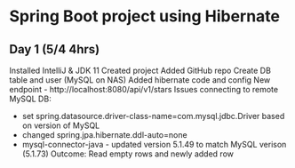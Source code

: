 # Spring Boot project using Hibernate

## Day 1 (5/4 4hrs)
Installed IntelliJ & JDK 11
Created project
Added GitHub repo
Create DB table and user (MySQL on NAS)
Added hibernate code and config
New endpoint - http://localhost:8080/api/v1/stars
Issues connecting to remote MySQL DB:
- set spring.datasource.driver-class-name=com.mysql.jdbc.Driver based on version of MySQL
- changed spring.jpa.hibernate.ddl-auto=none
- mysql-connector-java - updated version 5.1.49 to match MySQL verison (5.1.73)
  Outcome:
  Read empty rows and newly added row